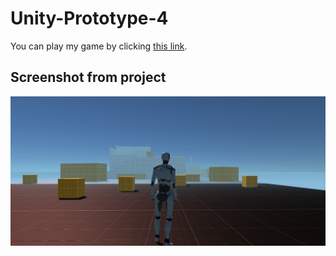 # Unity-Prototype-4

You can play my game by clicking [this link](https://play.unity.com/mg/other/webgl-builds-400718).

## Screenshot from project 

<img width=1200 src="https://github.com/rahul07bagul/Unity-Prototype-1/blob/main/Image/Screenshot%202024-04-15%20222003.png" alt="bench">


